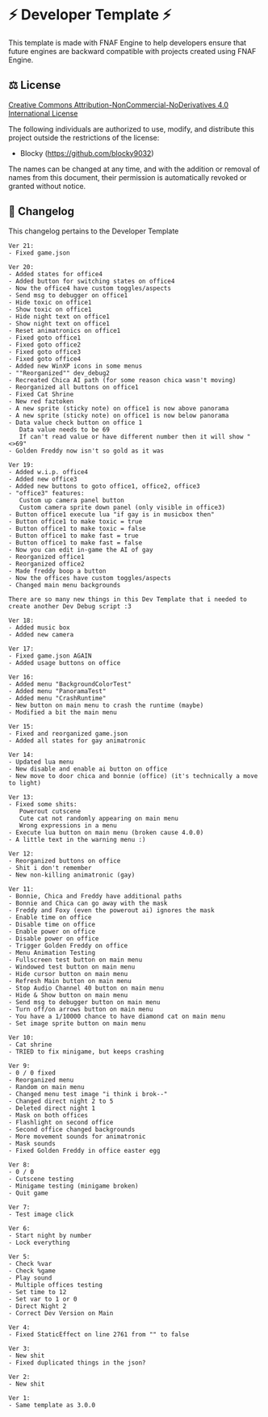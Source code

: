# ⚡ Developer Template ⚡
This template is made with FNAF Engine to help developers ensure that future engines are backward compatible with projects created using FNAF Engine.

## ⚖️ License
[Creative Commons Attribution-NonCommercial-NoDerivatives 4.0 International License](https://creativecommons.org/licenses/by-nc-nd/4.0/)

The following individuals are authorized to use, modify, and distribute this project outside the restrictions of the license:
- Blocky (https://github.com/blocky9032)

The names can be changed at any time, and with the addition or removal of names from this document, their permission is automatically revoked or granted without notice.

## 📜 Changelog
This changelog pertains to the Developer Template

```
Ver 21:
- Fixed game.json

Ver 20:
- Added states for office4
- Added button for switching states on office4
- Now the office4 have custom toggles/aspects
- Send msg to debugger on office1
- Hide toxic on office1
- Show toxic on office1
- Hide night text on office1
- Show night text on office1
- Reset animatronics on office1
- Fixed goto office1
- Fixed goto office2
- Fixed goto office3
- Fixed goto office4
- Added new WinXP icons in some menus
- ""Reorganized"" dev_debug2
- Recreated Chica AI path (for some reason chica wasn't moving)
- Reorganized all buttons on office1
- Fixed Cat Shrine
- New red faztoken
- A new sprite (sticky note) on office1 is now above panorama
- A new sprite (sticky note) on office1 is now below panorama
- Data value check button on office 1
   Data value needs to be 69
   If can't read value or have different number then it will show "<>69"
- Golden Freddy now isn't so gold as it was

Ver 19:
- Added w.i.p. office4
- Added new office3
- Added new buttons to goto office1, office2, office3
- "office3" features:
   Custom up camera panel button
   Custom camera sprite down panel (only visible in office3)
- Button office1 execute lua "if gay is in musicbox then"
- Button office1 to make toxic = true
- Button office1 to make toxic = false
- Button office1 to make fast = true
- Button office1 to make fast = false
- Now you can edit in-game the AI of gay
- Reorganized office1
- Reorganized office2
- Made freddy boop a button
- Now the offices have custom toggles/aspects
- Changed main menu backgrounds

There are so many new things in this Dev Template that i needed to create another Dev Debug script :3

Ver 18:
- Added music box
- Added new camera

Ver 17:
- Fixed game.json AGAIN
- Added usage buttons on office

Ver 16:
- Added menu "BackgroundColorTest"
- Added menu "PanoramaTest"
- Added menu "CrashRuntime"
- New button on main menu to crash the runtime (maybe)
- Modified a bit the main menu

Ver 15:
- Fixed and reorganized game.json
- Added all states for gay animatronic

Ver 14:
- Updated lua menu
- New disable and enable ai button on office
- New move to door chica and bonnie (office) (it's technically a move to light)

Ver 13:
- Fixed some shits:
   Powerout cutscene
   Cute cat not randomly appearing on main menu
   Wrong expressions in a menu
- Execute lua button on main menu (broken cause 4.0.0)
- A little text in the warning menu :)

Ver 12:
- Reorganized buttons on office
- Shit i don't remember
- New non-killing animatronic (gay)

Ver 11:
- Bonnie, Chica and Freddy have additional paths
- Bonnie and Chica can go away with the mask
- Freddy and Foxy (even the powerout ai) ignores the mask
- Enable time on office
- Disable time on office
- Enable power on office
- Disable power on office
- Trigger Golden Freddy on office
- Menu Animation Testing
- Fullscreen test button on main menu
- Windowed test button on main menu
- Hide cursor button on main menu
- Refresh Main button on main menu
- Stop Audio Channel 40 button on main menu
- Hide & Show button on main menu
- Send msg to debugger button on main menu
- Turn off/on arrows button on main menu
- You have a 1/10000 chance to have diamond cat on main menu
- Set image sprite button on main menu

Ver 10:
- Cat shrine
- TRIED to fix minigame, but keeps crashing

Ver 9:
- 0 / 0 fixed
- Reorganized menu
- Random on main menu
- Changed menu test image "i think i brok--"
- Changed direct night 2 to 5
- Deleted direct night 1
- Mask on both offices
- Flashlight on second office
- Second office changed backgrounds
- More movement sounds for animatronic
- Mask sounds
- Fixed Golden Freddy in office easter egg

Ver 8:
- 0 / 0
- Cutscene testing
- Minigame testing (minigame broken)
- Quit game

Ver 7:
- Test image click

Ver 6:
- Start night by number
- Lock everything

Ver 5:
- Check %var
- Check %game
- Play sound
- Multiple offices testing
- Set time to 12
- Set var to 1 or 0
- Direct Night 2
- Correct Dev Version on Main

Ver 4:
- Fixed StaticEffect on line 2761 from "" to false

Ver 3:
- New shit
- Fixed duplicated things in the json?

Ver 2:
- New shit

Ver 1:
- Same template as 3.0.0
```
